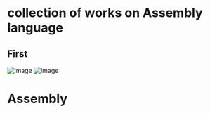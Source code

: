 # collection of works on Assembly language

## First
![image](https://user-images.githubusercontent.com/86531927/153615734-e747206c-f261-447e-b177-851c7855cc6e.png)
![image](https://user-images.githubusercontent.com/86531927/153615883-904c6542-5231-44f4-9a59-5c587a030e31.png)



# Assembly
